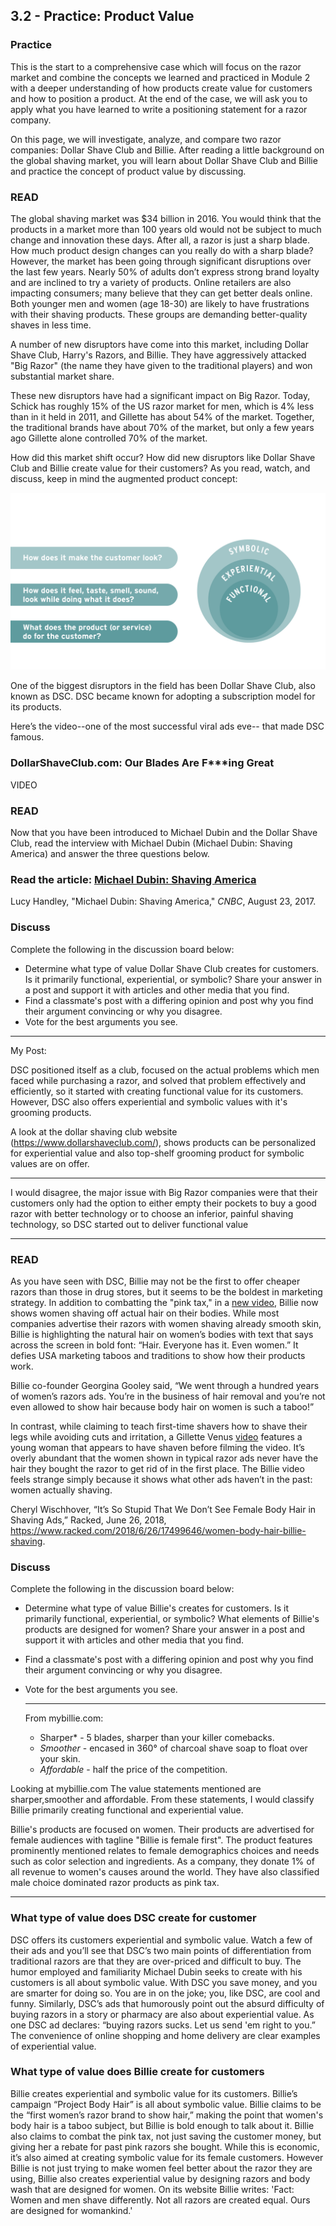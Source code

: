 ## 3.2 - Practice: Product Value

### Practice

This is the start to a comprehensive case which will focus on the razor market and combine the concepts we learned and practiced in Module 2 with a deeper understanding of how products create value for customers and how to position a product. At the end of the case, we will ask you to apply what you have learned to write a positioning statement for a razor company.

On this page, we will investigate, analyze, and compare two razor companies: Dollar Shave Club and Billie. After reading a little background on the global shaving market, you will learn about Dollar Shave Club and Billie and practice the concept of product value by discussing.



### READ

The global shaving market was $34 billion in 2016. You would think that the products in a market more than 100 years old would not be subject to much change and innovation these days. After all, a razor is just a sharp blade. How much product design changes can you really do with a sharp blade? However, the market has been going through significant disruptions over the last few years. Nearly 50% of adults don’t express strong brand loyalty and are inclined to try a variety of products. Online retailers are also impacting consumers; many believe that they can get better deals online. Both younger men and women (age 18-30) are likely to have frustrations with their shaving products. These groups are demanding better-quality shaves in less time. 

A number of new disruptors have come into this market, including Dollar Shave Club, Harry's Razors, and Billie. They have aggressively attacked "Big Razor" (the name they have given to the traditional players) and won substantial market share. 

These new disruptors have had a significant impact on Big Razor. Today, Schick has roughly 15% of the US razor market for men, which is 4% less than in it held in 2011, and Gillette has about 54% of the market. Together, the traditional brands have about 70% of the market, but only a few years ago Gillette alone controlled 70% of the market.

How did this market shift occur? How did new disruptors like Dollar Shave Club and Billie create value for their customers? As you read, watch, and discuss, keep in mind the augmented product concept:

![](./productArtboard_1_2x.png)

One of the biggest disruptors in the field has been Dollar Shave Club, also known as DSC.  DSC became known for adopting a subscription model for its products.

Here’s the video--one of the most successful viral ads eve-- that made DSC famous.

### DollarShaveClub.com: Our Blades Are F***ing Great

VIDEO



### READ

Now that you have been introduced to Michael Dubin and the Dollar Shave Club, read the interview with Michael Dubin (Michael Dubin: Shaving America) and answer the three questions below. 

### **Read the article:** [Michael Dubin: Shaving America](https://www.cnbc.com/2017/06/21/michael-dubin-shaving-america.html)

Lucy Handley, "Michael Dubin: Shaving America," *CNBC*, August 23, 2017.





### Discuss

Complete the following in the discussion board below:

- Determine what type of value Dollar Shave Club creates for customers. Is it primarily functional, experiential, or symbolic? Share your answer in a post and support it with articles and other media that you find. 
- Find a classmate's post with a differing opinion and post why you find their argument convincing or why you disagree.
- Vote for the best arguments you see.

----------------

My Post:

DSC  positioned itself as a club, focused on the actual problems which men faced while purchasing a razor, and solved that problem effectively and efficiently, so it started  with creating functional value for its customers. However, DSC also offers experiential and symbolic values with it's grooming products.

A look at the dollar shaving club website (https://www.dollarshaveclub.com/), shows products can be personalized for experiential value and also top-shelf grooming product for symbolic values are on offer.





--------------

I would disagree, the major issue with Big Razor companies were that their customers only had the option to either empty their pockets to buy a good razor with better technology or to choose an inferior, painful shaving technology, so DSC started out to deliver functional value



--------------

### READ

As you have seen with DSC, Billie may not be the first to offer cheaper razors than those in drug stores, but it seems to be the boldest in marketing strategy. In addition to combatting the "pink tax," in a [new video](https://www.youtube.com/watch?v=P4DDpS685iI&feature=youtu.be), Billie now shows women shaving off actual hair on their bodies. While most companies advertise their razors with women shaving already smooth skin, Billie is highlighting the natural hair on women’s bodies with text that says across the screen in bold font: “Hair. Everyone has it. Even women.” It defies USA marketing taboos and traditions to show how their products work.

Billie co-founder Georgina Gooley said, “We went through a hundred years of women’s razors ads. You’re in the business of hair removal and you’re not even allowed to show hair because body hair on women is such a taboo!”

In contrast, while claiming to teach first-time shavers how to shave their legs while avoiding cuts and irritation, a Gillette Venus [video](https://www.youtube.com/watch?v=HpYUMIaHHlM) features a young woman that appears to have shaven before filming the video. It’s overly abundant that the women shown in typical razor ads never have the hair they bought the razor to get rid of in the first place. The Billie video feels strange simply because it shows what other ads haven’t in the past: women actually shaving.

Cheryl Wischhover, “It’s So Stupid That We Don’t See Female Body Hair in Shaving Ads,” Racked, June 26, 2018, https://www.racked.com/2018/6/26/17499646/women-body-hair-billie-shaving.

### Discuss

Complete the following in the discussion board below:

- Determine what type of value Billie's creates for customers. Is it primarily functional, experiential, or symbolic? What elements of Billie's products are designed for women? Share your answer in a post and support it with articles and other media that you find. 

- Find a classmate's post with a differing opinion and post why you find their argument convincing or why you disagree.

- Vote for the best arguments you see.

  ------------

  From mybillie.com:

  - Sharper* - 5 blades, sharper than your killer comebacks. 
  - *Smoother* - encased in 360° of charcoal shave soap to float over your skin.
  - *Affordable* - half the price of the competition.

Looking at mybillie.com The value statements mentioned are sharper,smoother and affordable. From these statements, I would classify Billie primarily creating functional and experiential value.

Billie's products are focused on women. Their products are advertised for female audiences with tagline "Billie is female first". The product features prominently mentioned relates to female demographics choices and needs such as color selection and ingredients. As a company, they donate 1% of all revenue to women's causes around the world. They have also classified male choice dominated razor products as pink tax.

--------------

### What type of value does DSC create for customer

DSC offers its customers experiential and symbolic value. Watch a few of their ads and you’ll see that DSC’s two main points of differentiation from traditional razors are that they are over-priced and difficult to buy. The humor employed and familiarity Michael Dubin seeks to create with his customers is all about symbolic value. With DSC you save money, and you are smarter for doing so. You are in on the joke; you, like DSC, are cool and funny. Similarly, DSC’s ads that humorously point out the absurd difficulty of buying razors in a story or pharmacy are also about experiential value. As one DSC ad declares: “buying razors sucks. Let us send 'em right to you.” The convenience of online shopping and home delivery are clear examples of experiential value.

### What type of value does Billie create for customers

Billie creates experiential and symbolic value for its customers. Billie’s campaign “Project Body Hair” is all about symbolic value. Billie claims to be the “first women’s razor brand to show hair,” making the point that women's body hair is a taboo subject, but Billie is bold enough to talk about it. Billie also claims to combat the pink tax, not just saving the customer money, but giving her a rebate for past pink razors she bought. While this is economic, it’s also aimed at creating symbolic value for its female customers. However Billie is not just trying to make women feel better about the razor they are using, Billie also creates experiential value by designing razors and body wash that are designed for women. On its website Billie writes: 'Fact: Women and men shave differently. Not all razors are created equal. Ours are designed for womankind.'